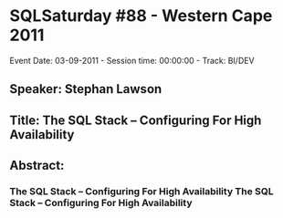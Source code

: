 # SQLSaturday #88 - Western Cape 2011
Event Date: 03-09-2011 - Session time: 00:00:00 - Track: BI/DEV
## Speaker: Stephan Lawson
## Title: The SQL Stack – Configuring For High Availability
## Abstract:
### The SQL Stack – Configuring For High Availability	The SQL Stack – Configuring For High Availability
